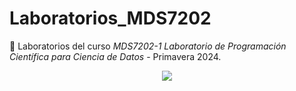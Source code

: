# Laboratorios_MDS7202

🧪 Laboratorios del curso *MDS7202-1 Laboratorio de Programación Científica para Ciencia de Datos* - Primavera 2024.

<p align="center">
  <img src="https://i.giphy.com/media/v1.Y2lkPTc5MGI3NjExcHhuMTdnZGptb3JsaXQ2M3UzY3p3b3ZhMG80aWFxZWVldWx6cWFycyZlcD12MV9pbnRlcm5hbF9naWZfYnlfaWQmY3Q9Zw/fUZHXuE94BN2wtSbUS/giphy-downsized.gif"/>
</p>